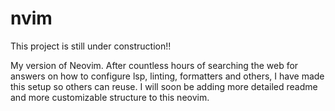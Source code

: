 # nvim
This project is still under construction!!

My version of Neovim. After countless hours of searching the web for
answers on how to configure lsp, linting, formatters and others, I have
made this setup so others can reuse.
I will soon be adding more detailed readme and more customizable structure 
to this neovim.
